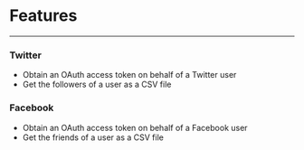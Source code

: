 # Features
-----------
### Twitter
* Obtain an OAuth access token on behalf of a Twitter user
* Get the followers of a user as a CSV file

### Facebook
* Obtain an OAuth access token on behalf of a Facebook user
* Get the friends of a user as a CSV file
